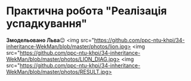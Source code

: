 # Практична робота "Реалізація успадкування"

**Змодельовано Льва**😉
<img src="https://github.com/ppc-ntu-khpi/34-inheritance-WekMan/blob/master/photos/lion.jpg>
<img src="https://github.com/ppc-ntu-khpi/34-inheritance-WekMan/blob/master/photos/LION_DIAG.jpg>
<img src="https://github.com/ppc-ntu-khpi/34-inheritance-WekMan/blob/master/photos/RESULT.jpg>


